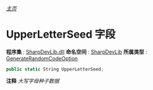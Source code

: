 ###### [主页](./Index.md "主页")
# UpperLetterSeed 字段
**程序集** : [SharpDevLib.dll](./SharpDevLib.assembly.md "SharpDevLib.dll")
**命名空间** : [SharpDevLib](./SharpDevLib.namespace.md "SharpDevLib")
**所属类型** : [GenerateRandomCodeOption](./SharpDevLib.GenerateRandomCodeOption.md "GenerateRandomCodeOption")
``` csharp
public static String UpperLetterSeed;
```
**注释**
*大写字母种子数据*

